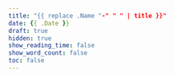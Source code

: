 ```yaml
---
title: "{{ replace .Name "-" " " | title }}"
date: {{ .Date }}
draft: true
hidden: true
show_reading_time: false
show_word_count: false
toc: false
---
```


